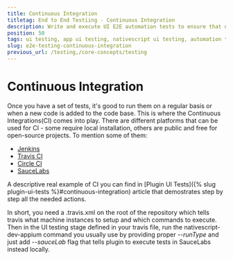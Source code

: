 ```yaml
---
title: Continuous Integration
titletag: End to End Testiing - Continuous Integration
description: Write and execute UI E2E automation tests to ensure that newly added features are working correctly and no regressions are introduced in the mobile app.
position: 50
tags: ui testing, app ui testing, nativescript ui testing, automation testing, app automation testing, nativescript automation testing, appium, ui test automation, e2e testing
slug: e2e-testing-continuous-integration
previous_url: /testing,/core-concepts/testing
---
```


# Continuous Integration

Once you have a set of tests, it's good to run them on a regular basis or when a new code is added to the code base. This is where the Continuous Integrations(CI) comes into play. There are different platforms that can be used for CI - some require local installation, others are public and free for open-source projects. To mention some of them:

- [Jenkins](https://jenkins.io/)
- [Travis CI](https://travis-ci.org/)
- [Circle CI](https://circleci.com/)
- [SauceLabs](https://saucelabs.com/)


A descriptive real example of CI you can find in [Plugin UI Tests]({% slug plugin-ui-tests %}#continuous-integration) article that demostrates step by step all the needed actions.

In short, you need a .travis.xml on the root of the repository which tells travis what machine instances to setup and which commands to execute. Then in the UI testing stage defined in your travis file, run the nativescript-dev-appium command you usually use by providing proper *--runType* and just add *--sauceLab* flag that tells plugin to execute tests in SauceLabs instead locally.
